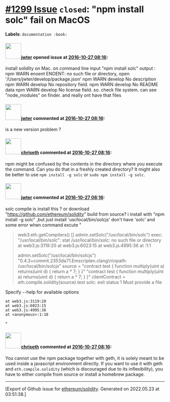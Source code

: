 # [\#1299 Issue](https://github.com/ethereum/solidity/issues/1299) `closed`: "npm install solc" fail on MacOS
**Labels**: `documentation :book:`


#### <img src="https://avatars.githubusercontent.com/u/5827813?v=4" width="50">[jwter](https://github.com/jwter) opened issue at [2016-10-27 08:16](https://github.com/ethereum/solidity/issues/1299):

install solidity on Mac.
on command line input "npm install solc" output :
npm WARN enoent ENOENT: no such file or directory, open '/Users/jwter/develop/package.json'
npm WARN develop No description
npm WARN develop No repository field.
npm WARN develop No README data
npm WARN develop No license field.
so. check file system. can see "node_modules" on finder. and  really ont  have that files


#### <img src="https://avatars.githubusercontent.com/u/5827813?v=4" width="50">[jwter](https://github.com/jwter) commented at [2016-10-27 08:16](https://github.com/ethereum/solidity/issues/1299#issuecomment-256577300):

is a new version problem ?

#### <img src="https://avatars.githubusercontent.com/u/9073706?v=4" width="50">[chriseth](https://github.com/chriseth) commented at [2016-10-27 08:16](https://github.com/ethereum/solidity/issues/1299#issuecomment-256659089):

npm might be confused by the contents in the directory where you execute the command. Can you do that in a freshly created directory? It might also be better to use `npm install -g solc` or `sudo npm install -g solc`.

#### <img src="https://avatars.githubusercontent.com/u/5827813?v=4" width="50">[jwter](https://github.com/jwter) commented at [2016-10-27 08:16](https://github.com/ethereum/solidity/issues/1299#issuecomment-258097100):

solc compile is install this ?  or  download "https://github.com/ethereum/solidity"  build from source?
i install with "npm install -g solc" ,but  just install 'usr/local/bin/solcjs'  don't have 'solc'
and some error when command excute " 

> web3.eth.getCompilers()
> []
> admin.setSolc("/usr/local/bin/solc")
> exec: "/usr/local/bin/solc": stat /usr/local/bin/solc: no such file or directory
>     at web3.js:3119:20
>     at web3.js:6023:15
>     at web3.js:4995:36
>     at <anonymous>:1:1
> 
> admin.setSolc("/usr/local/bin/solcjs")
> "0.4.3+commit.2353da71.Emscripten.clang\n\npath: /usr/local/bin/solcjs"
> source = "contract test { function multiply(uint a) returns(uint d) { return a \* 7; } }"
> "contract test { function multiply(uint a) returns(uint d) { return a \* 7; } }"
> clientContract = eth.compile.solidity(source).test
> solc: exit status 1
> Must provide a file

Specify --help for available options

```
at web3.js:3119:20
at web3.js:6023:15
at web3.js:4995:36
at <anonymous>:1:18
```

"

#### <img src="https://avatars.githubusercontent.com/u/9073706?v=4" width="50">[chriseth](https://github.com/chriseth) commented at [2016-10-27 08:16](https://github.com/ethereum/solidity/issues/1299#issuecomment-258400100):

You cannot use the npm package together with geth, it is solely meant to be used inside a javascript environment directly. If you want to use it with geth and `eth.compile.solidity` (which is discouraged due to its inflexibility), you have to either compile from source or install a homebrew package.


-------------------------------------------------------------------------------



[Export of Github issue for [ethereum/solidity](https://github.com/ethereum/solidity). Generated on 2022.05.23 at 03:51:38.]
